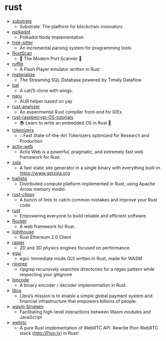 # rust
- [substrate](https://github.com/paritytech/substrate)
  - Substrate: The platform for blockchain innovators
- [polkadot](https://github.com/paritytech/polkadot)
  - Polkadot Node Implementation
- [tree-sitter](https://github.com/tree-sitter/tree-sitter)
  - An incremental parsing system for programming tools
- [RustScan](https://github.com/RustScan/RustScan)
  - 🤖 The Modern Port Scanner 🤖
- [ruffle](https://github.com/ruffle-rs/ruffle)
  - A Flash Player emulator written in Rust
- [materialize](https://github.com/MaterializeInc/materialize)
  - The Streaming SQL Database powered by Timely Dataflow
- [bat](https://github.com/sharkdp/bat)
  - A cat(1) clone with wings.
- [paru](https://github.com/Morganamilo/paru)
  - AUR helper based on yay
- [rust-analyzer](https://github.com/rust-analyzer/rust-analyzer)
  - An experimental Rust compiler front-end for IDEs
- [rust-raspberrypi-OS-tutorials](https://github.com/rust-embedded/rust-raspberrypi-OS-tutorials)
  - 📚 Learn to write an embedded OS in Rust 🦀
- [tokenizers](https://github.com/huggingface/tokenizers)
  - 💥Fast State-of-the-Art Tokenizers optimized for Research and Production
- [actix-web](https://github.com/actix/actix-web)
  - Actix Web is a powerful, pragmatic, and extremely fast web framework for Rust.
- [zola](https://github.com/getzola/zola)
  - A fast static site generator in a single binary with everything built-in. https://www.getzola.org
- [ballista](https://github.com/ballista-compute/ballista)
  - Distributed compute platform implemented in Rust, using Apache Arrow memory model.
- [rust-clippy](https://github.com/rust-lang/rust-clippy)
  - A bunch of lints to catch common mistakes and improve your Rust code
- [rust](https://github.com/rust-lang/rust)
  - Empowering everyone to build reliable and efficient software.
- [Rocket](https://github.com/SergioBenitez/Rocket)
  - A web framework for Rust.
- [lighthouse](https://github.com/sigp/lighthouse)
  - Rust Ethereum 2.0 Client
- [rapier](https://github.com/dimforge/rapier)
  - 2D and 3D physics engines focused on performance.
- [egui](https://github.com/emilk/egui)
  - egui: Immediate mode GUI written in Rust, made for WASM
- [ripgrep](https://github.com/BurntSushi/ripgrep)
  - ripgrep recursively searches directories for a regex pattern while respecting your gitignore
- [bincode](https://github.com/servo/bincode)
  - A binary encoder / decoder implementation in Rust.
- [libra](https://github.com/libra/libra)
  - Libra’s mission is to enable a simple global payment system and financial infrastructure that empowers billions of people.
- [wasm-bindgen](https://github.com/rustwasm/wasm-bindgen)
  - Facilitating high-level interactions between Wasm modules and JavaScript
- [webrtc](https://github.com/webrtc-rs/webrtc)
  - A pure Rust implementation of WebRTC API. Rewrite Pion WebRTC stack (http://Pion.ly) in Rust!
